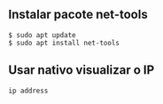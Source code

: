 ## Instalar pacote net-tools

    $ sudo apt update
    $ sudo apt install net-tools


## Usar nativo visualizar o IP

    ip address